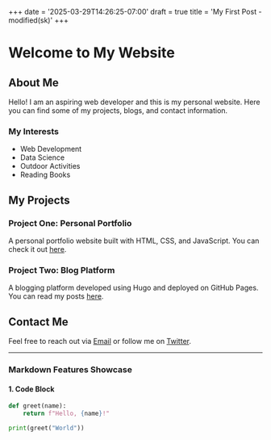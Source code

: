 +++
date = '2025-03-29T14:26:25-07:00'
draft = true 
title = 'My First Post - modified(sk)'
+++

# Welcome to My Website

## About Me

Hello! I am an aspiring web developer and this is my personal website. Here you can find some of my projects, blogs, and contact information.

### My Interests

- Web Development
- Data Science
- Outdoor Activities
- Reading Books

## My Projects

### Project One: Personal Portfolio

A personal portfolio website built with HTML, CSS, and JavaScript. You can check it out [here](https://yourportfolio.com).

### Project Two: Blog Platform

A blogging platform developed using Hugo and deployed on GitHub Pages. You can read my posts [here](https://yourblog.com).

## Contact Me

Feel free to reach out via [Email](mailto:yourname@example.com) or follow me on [Twitter](https://twitter.com/yourprofile).

---

### Markdown Features Showcase

#### 1. Code Block

```python
def greet(name):
    return f"Hello, {name}!"

print(greet("World"))
